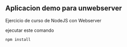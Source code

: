 ## Aplicacion demo para unwebserver

Ejercicio de curso de NodeJS con Webserver

ejecutar este comando

```
npm install
```
